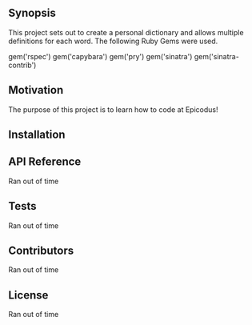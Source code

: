 ## Synopsis

This project sets out to create a personal dictionary and allows multiple definitions for each word. The following Ruby Gems were used.

gem('rspec')
gem('capybara')
gem('pry')
gem('sinatra')
gem('sinatra-contrib')


## Motivation

The purpose of this project is to learn how to code at Epicodus!

## Installation



## API Reference

Ran out of time

## Tests


Ran out of time

## Contributors

Ran out of time

## License

Ran out of time
